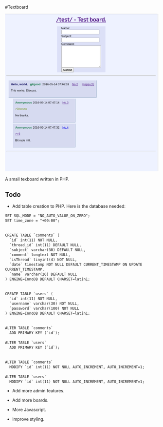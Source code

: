 #Textboard

![image.png](front.png)

A small texboard written in PHP. 

## Todo

* Add table creation to PHP. Here is the database needed:

```
SET SQL_MODE = "NO_AUTO_VALUE_ON_ZERO";
SET time_zone = "+00:00";


CREATE TABLE `comments` (
  `id` int(11) NOT NULL,
  `thread_id` int(11) DEFAULT NULL,
  `subject` varchar(30) DEFAULT NULL,
  `comment` longtext NOT NULL,
  `isThread` tinyint(4) NOT NULL,
  `date` timestamp NOT NULL DEFAULT CURRENT_TIMESTAMP ON UPDATE CURRENT_TIMESTAMP,
  `name` varchar(20) DEFAULT NULL
) ENGINE=InnoDB DEFAULT CHARSET=latin1;


CREATE TABLE `users` (
  `id` int(11) NOT NULL,
  `username` varchar(30) NOT NULL,
  `password` varchar(100) NOT NULL
) ENGINE=InnoDB DEFAULT CHARSET=latin1;


ALTER TABLE `comments`
  ADD PRIMARY KEY (`id`);

ALTER TABLE `users`
  ADD PRIMARY KEY (`id`);


ALTER TABLE `comments`
  MODIFY `id` int(11) NOT NULL AUTO_INCREMENT, AUTO_INCREMENT=1;

ALTER TABLE `users`
  MODIFY `id` int(11) NOT NULL AUTO_INCREMENT, AUTO_INCREMENT=1;

```

* Add more admin features.

* Add more boards.

* More Javascript.

* Improve styling.